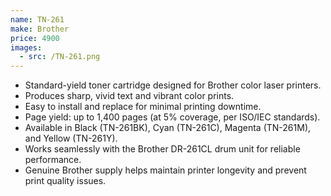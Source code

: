 ```yaml
---
name: TN-261
make: Brother
price: 4900
images:
  - src: /TN-261.png
---
```


- Standard-yield toner cartridge designed for Brother color laser printers.
- Produces sharp, vivid text and vibrant color prints.
- Easy to install and replace for minimal printing downtime.
- Page yield: up to 1,400 pages (at 5% coverage, per ISO/IEC standards).
- Available in Black (TN-261BK), Cyan (TN-261C), Magenta (TN-261M), and Yellow (TN-261Y).
- Works seamlessly with the Brother DR-261CL drum unit for reliable performance.
- Genuine Brother supply helps maintain printer longevity and prevent print quality issues.
